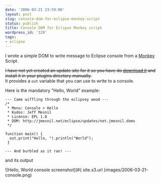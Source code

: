 ```yaml
---
date: '2006-03-21 23:59:06'
layout: post
slug: console-dom-for-eclipse-monkey-script
status: publish
title: Console DOM for Eclipse Monkey script
wordpress_id: '129'
tags:
- eclipse
---
```


I wrote a simple DOM to write message to Eclipse console from a [Monkey](http://eclipse.org/dash/) Script.

<strike>I have not yet created an update site for it so you have do [download it](/downloads/net.jmesnil.doms_0.0.1.jar) and install it in your plugins directory manually.</strike>  
It provides a `out` variable that you can use to write to a console.

Here is the mandatory "Hello, World" example:

<pre><code class='javascript'>--- Came wiffling through the eclipsey wood ---
/*
 * Menu: Console > Hello
 * Kudos: Jeff Mesnil
 * License: EPL 1.0
 * DOM: http://jmesnil.net/eclipse/updates/net.jmesnil.doms 
 */

function main() {
  out.print("Hello, ").println("World");
 }

--- And burbled as it ran! ---
</code></pre>

and its output

![Hello, World console screenshot](#{ site.s3.url }images/2006-03-21-console.png)
